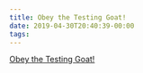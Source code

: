 ```yaml
---
title: Obey the Testing Goat!
date: 2019-04-30T20:40:39-00:00
tags:
---
```


[Obey the Testing Goat!](http://www.obeythetestinggoat.com/)

